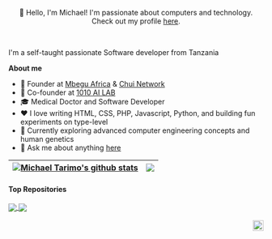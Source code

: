 <p align="center">👋 Hello, I'm Michael! I'm passionate about computers and technology. Check out my profile <a href="https://Michaeltarimo.github.io">here</a>.</p>


<br />

I'm a self-taught passionate Software developer from Tanzania

**About me**

- 💼 Founder at [Mbegu Africa](http://mbegu.africa/) & [Chui Network](http://chui.network/)
- 💼 Co-founder at [1010 AI LAB](http://1010ai.io/)
- 🎓 Medical Doctor and Software Developer
- ❤️ I love writing HTML, CSS, PHP, Javascript, Python, and building fun experiments on type-level
- 🌱 Currently exploring advanced computer engineering concepts and human genetics
- 💬 Ask me about anything [here](https://github.com/Michaeltarimo/Michaeltarimo/issues)   

| <a href="https://github.com/Michaeltarimo/github-readme-stats"><img align="center" src="https://github-readme-stats.vercel.app/api?username=Michaeltarimo&show_icons=true&include_all_commits=true&theme=buefy&hide_border=true" alt="Michael Tarimo's github stats" /></a> | <a href="https://github.com/Michaeltarimo/github-readme-stats"><img align="center" src="https://github-readme-stats.vercel.app/api/top-langs/?username=Michaeltarimo&layout=compact&theme=buefy&hide_border=true" /></a> |
| ------------- | ------------- |

#### Top Repositories

<a href="https://github.com/Michaeltarimo/github-readme-stats">
  <img align="center" src="https://github-readme-stats.vercel.app/api/pin/?username=Michaeltarimo&repo=github-readme-stats&theme=buefy" />
</a>
<a href="https://github.com/Michaeltarimo/Michaeltarimo.github.io">
  <img align="center" src="https://github-readme-stats.vercel.app/api/pin/?username=Michaeltarimo&repo=Michaeltarimo.github.io&theme=buefy" />
</a>

<br />
<br />

<a href="https://twitter.com/gutoshiX">
  <img align="right" alt="Michael Tarimo | Twitter" width="21px" src="https://raw.githubusercontent.com/Michaeltarimo/Michaeltarimo/master/assets/twitter.svg" />
</a>
